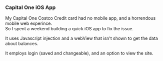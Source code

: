 ### Capital One iOS App

My Capital One Costco Credit card had no mobile app, and a horrendous mobile web experince.  
So I spent a weekend building a quick iOS app to fix the issue.  

It uses Javascript injection and a webView that isn't shown to get the data about balances.

It employs login (saved and changeable), and an option to view the site. 
 
